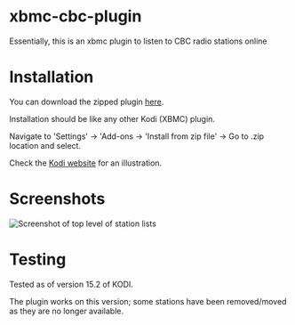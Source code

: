 xbmc-cbc-plugin
===============
Essentially, this is an xbmc plugin to listen to CBC radio stations online

# Installation

You can download the zipped plugin [here](https://github.com/superphunthyme/xbmc-cbc-plugin/archive/master.zip).

Installation should be like any other Kodi (XBMC) plugin.

 Navigate to 'Settings' → 'Add-ons → 'Install from zip file' -> Go to .zip location and select.

Check the [Kodi website](http://kodi.wiki/view/HOW-TO:Install_add-ons_from_zip_files) for an illustration.

# Screenshots
![Screenshot of top level of station lists](http://imgur.com/pfmSiGVl.png "CBC Plugin Screenshot")

# Testing

Tested as of version 15.2 of KODI.

The plugin works on this version; some stations have been removed/moved as they are no longer available.
